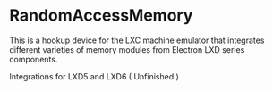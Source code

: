 # RandomAccessMemory
This is a hookup device for the LXC machine emulator that integrates different varieties of memory modules from Electron LXD series components.

Integrations for LXD5 and LXD6 ( Unfinished )
